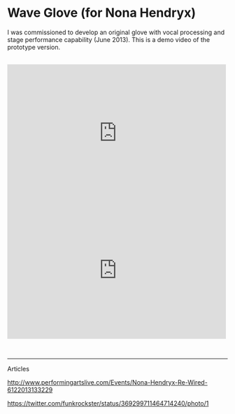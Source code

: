 # Wave Glove (for Nona Hendryx)
<p>I was commissioned to develop an original glove with vocal processing and stage performance capability (June 2013). This is a demo video of the prototype version.<br />
&nbsp;</p>
<p><iframe src="http://player.vimeo.com/video/72790893?title=0&amp;byline=0&amp;portrait=0&amp;badge=0" height="314" width="500" frameborder="0"></iframe><br />
<iframe src="http://player.vimeo.com/video/67449280?title=0&amp;byline=0&amp;portrait=0&amp;badge=0" height="314" width="500" frameborder="0"></iframe></p>
<p>&nbsp;</p>
<hr />
<p>Articles</p>
<p><a href="http://www.performingartslive.com/Events/Nona-Hendryx-Re-Wired-6122013133229" target="_blank">http://www.performingartslive.com/Events/Nona-Hendryx-Re-Wired-6122013133229</a></p>
<p><a href="https://twitter.com/funkrockster/status/369299711464714240/photo/1" target="_blank">https://twitter.com/funkrockster/status/369299711464714240/photo/1</a></p>